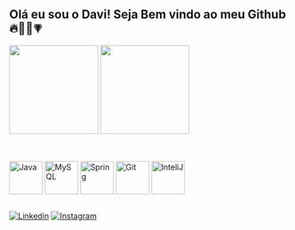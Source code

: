 ## Olá eu sou o Davi! Seja Bem vindo ao meu Github 🔥👨‍💻💗



<div>
  <img height="160em" src = "https://github-readme-stats.vercel.app/api?username=dsaoDev&show_icons=true&theme=synthwave">
  <img height ="160em" src = "https://github-readme-stats.vercel.app/api/top-langs/?username=dsaoDev&layout=compact&theme=synthwave">
</div>

##

<div style="display:inline_block"><br>
  <img align="center" alt="Java" height= "60" width = "60" src="https://cdn.jsdelivr.net/gh/devicons/devicon/icons/java/java-original-wordmark.svg" />
  <img align="center" alt="MySQL" height= "60" width = "60" src="https://cdn.jsdelivr.net/gh/devicons/devicon/icons/mysql/mysql-original-wordmark.svg">
  <img align="center" alt="Spring" height= "60" width = "60" src="https://cdn.jsdelivr.net/gh/devicons/devicon/icons/spring/spring-original-wordmark.svg">
  <img align="center" alt="Git" height= "60" width = "60" src="https://cdn.jsdelivr.net/gh/devicons/devicon/icons/git/git-original-wordmark.svg">
  <img align="center" alt="InteliJ" height= "60" width = "60" src="https://cdn.jsdelivr.net/gh/devicons/devicon/icons/intellij/intellij-original.svg">
</div>

  ##
 [![Linkedin](https://img.shields.io/badge/LinkedIn-0077B5?style=for-the-badge&logo=linkedin&logoColor=white)](https://www.linkedin.com/in/davi-silva-b91211271/) 
[![Instagram](https://img.shields.io/badge/Instagram-E4405F?style=for-the-badge&logo=instagram&logoColor=white)](https://www.instagram.com/dxvi_silva/)
